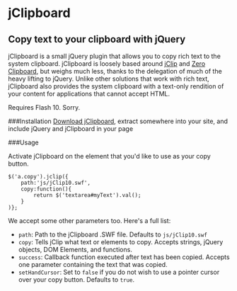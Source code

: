 jClipboard
==========
Copy text to your clipboard with jQuery
---------------------------------------

jClipboard is a small jQuery plugin that allows you to copy rich text to the system clipboard.  jClipboard is loosely based around [jClip](http://www.steamdev.com/zclip/) and [Zero Clipboard](http://www.steamdev.com/zclip/), but weighs much less, thanks to the delegation of much of the heavy lifting to jQuery.  Unlike other solutions that work with rich text, jClipboard also provides the system clipboard with a text-only rendition of your content for applications that cannot accept HTML.

Requires Flash 10.  Sorry.


###Installation
[Download jClipboard](https://github.com/schmod/jClipboard/tarball/master), extract somewhere into your site, and include jQuery and jClipboard in your page
	<script type="text/javascript" src="http://ajax.googleapis.com/ajax/libs/jquery/1.7.1/jquery.min.js"></script>
	<script type="text/javascript" src="jquery.zclip.js"></script>

###Usage

Activate jClipboard on the element that you'd like to use as your copy button.

	$('a.copy').jclip({
		path:'js/jClip10.swf',
		copy:function(){
			return $('textarea#myText').val();
		}
	)};

We accept some other parameters too.  Here's a full list:

 * `path`: Path to the jClipboard .SWF file.  Defaults to `js/jClip10.swf`
 * `copy`: Tells jClip what text or elements to copy.  Accepts strings, jQuery objects, DOM Elements, and functions.
 * `success`: Callback function executed after text has been copied.  Accepts one parameter containing the text that was copied.
 * `setHandCursor`: Set to `false` if you do not wish to use a pointer cursor over your copy button.  Defaults to `true`.